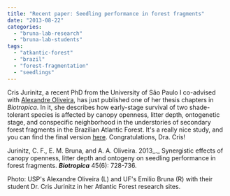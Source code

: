```yaml
---
title: "Recent paper: Seedling performance in forest fragments"
date: "2013-08-22"
categories: 
  - "bruna-lab-research"
  - "bruna-lab-students"
tags: 
  - "atkantic-forest"
  - "brazil"
  - "forest-fragmentation"
  - "seedlings"
---
```


Cris Jurinitz, a recent PhD from the University of São Paulo I co-advised with [Alexandre Oliveira](http://ecologia.ib.usp.br/labtrop/doku.php?id=labtrop:labtrop), has just published one of her thesis chapters in _Biotropica_. In it, she describes how early-stage survival of two shade-tolerant species is affected by canopy openness, litter depth, ontogenetic stage, and conspecific neighborhood in the understories of secondary forest fragments in the Brazilian Atlantic Forest. It's a really nice study, and you can find the final version [here](http://wp.me/a32RIy-ft). Congratulations, Dra. Cris!

Jurinitz, C. F., E. M. Bruna, and A. A. Oliveira. 2013_._ Synergistic effects of canopy openness, litter depth and ontogeny on seedling performance in forest fragments. **_Biotropica_** 45(6): 728-736.

Photo: USP's Alexandre Oliveira (L) and UF's Emilio Bruna (R) with their student Dr. Cris Jurinitz in her Atlantic Forest research sites.
